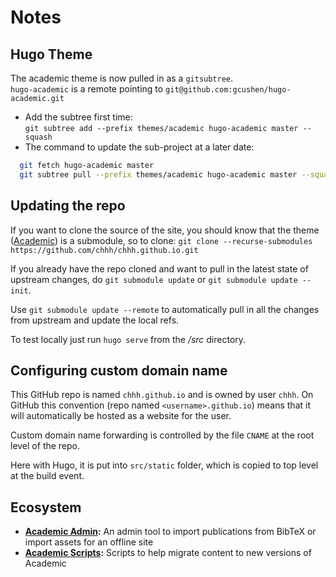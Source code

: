 # Notes

## Hugo Theme
The academic theme is now pulled in as a `gitsubtree`.  
`hugo-academic` is a remote pointing to `git@github.com:gcushen/hugo-academic.git`
- Add the subtree first time:  
  `git subtree add --prefix themes/academic hugo-academic master --squash`
- The command to update the sub-project at a later date:
```bash
  git fetch hugo-academic master
  git subtree pull --prefix themes/academic hugo-academic master --squash
```

## Updating the repo

If you want to clone the source of the site, you should know that the theme
([Academic](https://github.com/gcushen/hugo-academic)) is a submodule, so to
clone: `git clone --recurse-submodules https://github.com/chhh/chhh.github.io.git`

If you already have the repo cloned and want to pull in the latest state of
upstream changes, do `git submodule update` or `git submodule update --init`.

Use `git submodule update --remote` to automatically pull in all the changes from
upstream and update the local refs.

To test locally just run `hugo serve` from the _/src_ directory.

## Configuring custom domain name

This GitHub repo is named `chhh.github.io` and is owned by user `chhh`.
On GitHub this convention (repo named `<username>.github.io`) means that it will
automatically be hosted as a website for the user.  

Custom domain name forwarding is controlled by the file `CNAME` at the root
level of the repo.

Here with Hugo, it is put into `src/static` folder, which is copied to top level
at the build event.

## Ecosystem

* **[Academic Admin](https://github.com/sourcethemes/academic-admin):** An admin tool to import publications from BibTeX or import assets for an offline site
* **[Academic Scripts](https://github.com/sourcethemes/academic-scripts):** Scripts to help migrate content to new versions of Academic
